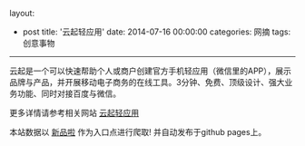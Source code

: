 layout: 
  - post 
title: '云起轻应用' 
date: 2014-07-16 00:00:00 
categories: 网摘 
tags: 创意事物 
---

云起是一个可以快速帮助个人或商户创建官方手机轻应用（微信里的APP），展示品牌与产品，并开展移动电子商务的在线工具。3分钟、免费、顶级设计、强大业务功能、同时对接百度与微信。  

更多详情请参考相关网站 [云起轻应用](http://www.cloud7.com.cn/)  

本站数据以 [新品啦](http://xinpinla.com/) 作为入口点进行爬取! 并自动发布于github pages上。  
